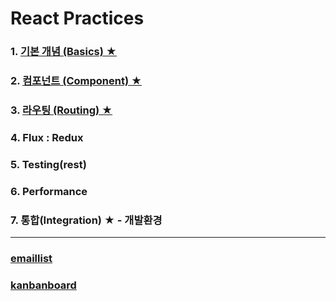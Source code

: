 # React Practices
### 1. [기본 개념 (Basics) ★](https://github.com/luster1031/JAVA_Expert_courses_Practice/tree/master/react-practices/1.basics)
### 2. [컴포넌트 (Component) ★](https://github.com/luster1031/JAVA_Expert_courses_Practice/tree/master/react-practices/2.Component)
### 3. [라우팅 (Routing) ★](https://github.com/luster1031/JAVA_Expert_courses_Practice/tree/master/react-practices/3.routing)
### 4. Flux : Redux
### 5. Testing(rest)
### 6. Performance
### 7. 통합(Integration) ★ - 개발환경

----
### [emaillist](https://github.com/luster1031/JAVA_Expert_courses_Practice/tree/master/react-practices/emaillist07)
### [kanbanboard](https://github.com/luster1031/JAVA_Expert_courses_Practice/tree/master/react-practices/kanbanboard07)